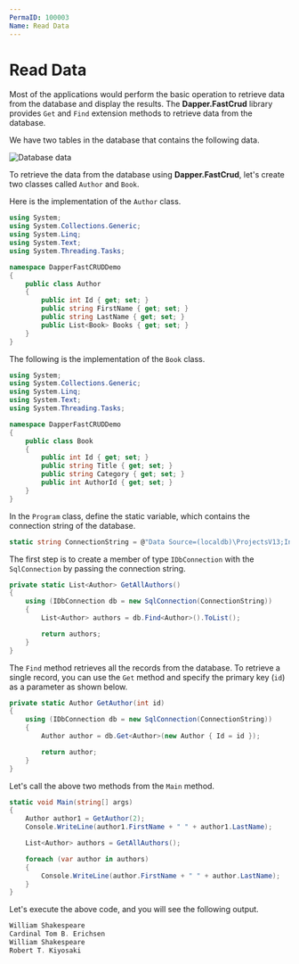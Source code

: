 ```yaml
---
PermaID: 100003
Name: Read Data
---
```


# Read Data

Most of the applications would perform the basic operation to retrieve data from the database and display the results. The **Dapper.FastCrud** library provides `Get` and `Find` extension methods to retrieve data from the database.

We have two tables in the database that contains the following data.

<img src="images/database-setup.png" alt="Database data">

To retrieve the data from the database using **Dapper.FastCrud**, let's create two classes called `Author` and `Book`.

Here is the implementation of the `Author` class.

```csharp
using System;
using System.Collections.Generic;
using System.Linq;
using System.Text;
using System.Threading.Tasks;

namespace DapperFastCRUDDemo
{
    public class Author
    {
        public int Id { get; set; }
        public string FirstName { get; set; }
        public string LastName { get; set; }
        public List<Book> Books { get; set; }
    }
}
```

The following is the implementation of the `Book` class.

```csharp
using System;
using System.Collections.Generic;
using System.Linq;
using System.Text;
using System.Threading.Tasks;

namespace DapperFastCRUDDemo
{
    public class Book
    {
        public int Id { get; set; }
        public string Title { get; set; }
        public string Category { get; set; }
        public int AuthorId { get; set; }
    }
}
```

In the `Program` class, define the static variable, which contains the connection string of the database.

```csharp
static string ConnectionString = @"Data Source=(localdb)\ProjectsV13;Initial Catalog=BookStoreDb;Integrated Security=True;";
```

The first step is to create a member of type `IDbConnection` with the `SqlConnection` by passing the connection string.

```csharp
private static List<Author> GetAllAuthors()
{
    using (IDbConnection db = new SqlConnection(ConnectionString))
    {
        List<Author> authors = db.Find<Author>().ToList();

        return authors;
    }
}
```

The `Find` method retrieves all the records from the database. To retrieve a single record, you can use the `Get` method and specify the primary key (`id`) as a parameter as shown below. 

```csharp
private static Author GetAuthor(int id)
{
    using (IDbConnection db = new SqlConnection(ConnectionString))
    {
        Author author = db.Get<Author>(new Author { Id = id });

        return author;
    }
}
```

Let's call the above two methods from the `Main` method.

```csharp
static void Main(string[] args)
{
    Author author1 = GetAuthor(2);
    Console.WriteLine(author1.FirstName + " " + author1.LastName);

    List<Author> authors = GetAllAuthors();

    foreach (var author in authors)
    {
        Console.WriteLine(author.FirstName + " " + author.LastName);
    }
}
```

Let's execute the above code, and you will see the following output.

```csharp
William Shakespeare
Cardinal Tom B. Erichsen
William Shakespeare
Robert T. Kiyosaki
```

